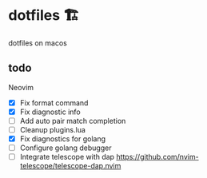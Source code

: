 # dotfiles 🏗

dotfiles on macos

## todo

Neovim

- [x] Fix format command
- [x] Fix diagnostic info
- [ ] Add auto pair match completion
- [ ] Cleanup plugins.lua
- [x] Fix diagnostics for golang
- [ ] Configure golang debugger 
- [ ] Integrate telescope with dap https://github.com/nvim-telescope/telescope-dap.nvim
